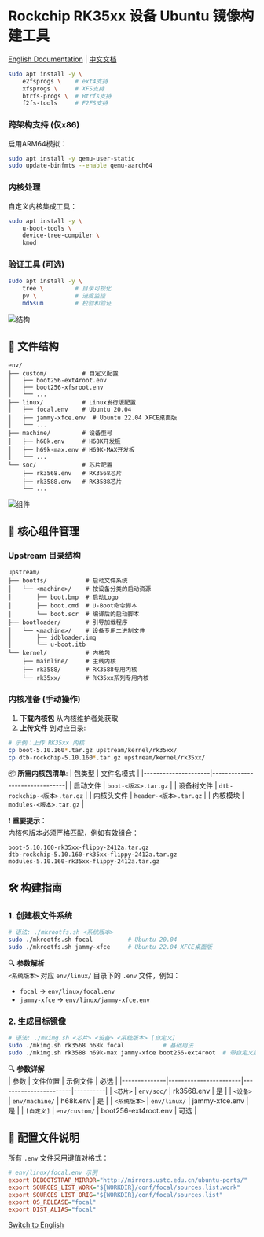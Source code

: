# Rockchip RK35xx 设备 Ubuntu 镜像构建工具

[English Documentation](README.md) | [中文文档](readme_CN.md)

```bash
sudo apt install -y \
    e2fsprogs \    # ext4支持
    xfsprogs \     # XFS支持
    btrfs-progs \  # Btrfs支持
    f2fs-tools     # F2FS支持
```

### 跨架构支持 (仅x86)
启用ARM64模拟：
```bash
sudo apt install -y qemu-user-static
sudo update-binfmts --enable qemu-aarch64
```

### 内核处理
自定义内核集成工具：
```bash
sudo apt install -y \
    u-boot-tools \
    device-tree-compiler \
    kmod
```

### 验证工具 (可选)
```bash
sudo apt install -y \
    tree \         # 目录可视化
    pv \           # 进度监控
    md5sum         # 校验和验证
```

![结构](https://img.shields.io/badge/项目结构-层级清晰-009688?logo=files&style=flat)

## 📂 文件结构
```
env/
├── custom/          # 自定义配置
│   ├── boot256-ext4root.env
│   ├── boot256-xfsroot.env
│   └── ...
├── linux/           # Linux发行版配置
│   ├── focal.env    # Ubuntu 20.04
│   ├── jammy-xfce.env  # Ubuntu 22.04 XFCE桌面版
│   └── ...
├── machine/         # 设备型号
│   ├── h68k.env     # H68K开发板
│   ├── h69k-max.env # H69K-MAX开发板
│   └── ...
└── soc/             # 芯片配置
    ├── rk3568.env   # RK3568芯片
    ├── rk3588.env   # RK3588芯片
    └── ...
```

![组件](https://img.shields.io/badge/核心组件-需手动上传-009688?logo=archive&style=flat)

## 📂 核心组件管理

### Upstream 目录结构
```
upstream/
├── bootfs/           # 启动文件系统
│   └── <machine>/    # 按设备分类的启动资源
│       ├── boot.bmp  # 启动Logo
│       ├── boot.cmd  # U-Boot命令脚本
│       └── boot.scr  # 编译后的启动脚本
├── bootloader/       # 引导加载程序
│   └── <machine>/    # 设备专用二进制文件
│       ├── idbloader.img
│       └── u-boot.itb
└── kernel/           # 内核包
    ├── mainline/     # 主线内核
    ├── rk3588/       # RK3588专用内核
    └── rk35xx/       # RK35xx系列专用内核
```

### 内核准备 (手动操作)
1. **下载内核包** 从内核维护者处获取
2. **上传文件** 到对应目录:
```bash
# 示例：上传 RK35xx 内核
cp boot-5.10.160*.tar.gz upstream/kernel/rk35xx/
cp dtb-rockchip-5.10.160*.tar.gz upstream/kernel/rk35xx/
```

📦 **所需内核包清单**:
| 包类型              | 文件名模式                      |
|---------------------|-------------------------------|
| 启动文件            | `boot-<版本>.tar.gz`           |
| 设备树文件          | `dtb-rockchip-<版本>.tar.gz`   |
| 内核头文件          | `header-<版本>.tar.gz`         |
| 内核模块            | `modules-<版本>.tar.gz`        |

❗ **重要提示**：  
内核包版本必须严格匹配，例如有效组合：  
```
boot-5.10.160-rk35xx-flippy-2412a.tar.gz
dtb-rockchip-5.10.160-rk35xx-flippy-2412a.tar.gz
modules-5.10.160-rk35xx-flippy-2412a.tar.gz
```

## 🛠️ 构建指南

### 1. 创建根文件系统
```bash
# 语法: ./mkrootfs.sh <系统版本>
sudo ./mkrootfs.sh focal          # Ubuntu 20.04
sudo ./mkrootfs.sh jammy-xfce     # Ubuntu 22.04 XFCE桌面版
```

🔍 **参数解析**  
`<系统版本>` 对应 `env/linux/` 目录下的 `.env` 文件，例如：
- `focal` → `env/linux/focal.env`
- `jammy-xfce` → `env/linux/jammy-xfce.env`

### 2. 生成目标镜像
```bash
# 语法: ./mkimg.sh <芯片> <设备> <系统版本> [自定义]
sudo ./mkimg.sh rk3568 h68k focal           # 基础用法
sudo ./mkimg.sh rk3588 h69k-max jammy-xfce boot256-ext4root  # 带自定义配置
```

🔍 **参数详解**  
| 参数          | 文件位置               | 示例文件              | 必选     |
|--------------|-----------------------|-----------------------|----------|
| `<芯片>`      | `env/soc/`            | rk3568.env            | 是       |
| `<设备>`      | `env/machine/`        | h68k.env              | 是       |
| `<系统版本>`  | `env/linux/`          | jammy-xfce.env        | 是       |
| `[自定义]`    | `env/custom/`         | boot256-ext4root.env  | 可选     |

## 🧩 配置文件说明
所有 `.env` 文件采用键值对格式：
```ini
# env/linux/focal.env 示例
export DEBOOTSTRAP_MIRROR="http://mirrors.ustc.edu.cn/ubuntu-ports/"
export SOURCES_LIST_WORK="${WORKDIR}/conf/focal/sources.list.work"
export SOURCES_LIST_ORIG="${WORKDIR}/conf/focal/sources.list"
export OS_RELEASE="focal"
export DIST_ALIAS="focal"
```

[Switch to English](README.md)
